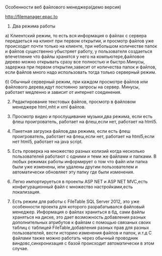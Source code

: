 Особенности веб файлового менеджера(демо версия)

<a href="http://filemanager.epac.to">http://filemanager.epac.to</a>

1. Два режима работы

a) Клиентский режим, то есть вся информация о файлах с сервера передаеться на клиент при первом открытии, 
и просмотр файлов уже происходит почти только на клиенте, при небольшом количестве папок и файлов существенно убыстряет работу,
у пользователя создаеться впечетление что файлы хранятся у него на компьютере,файловое дерево можно открывать сразу все полностью 
и быстро.Минусы, задержка при первом открытии,зависит от количества папок и файлов,
если файлов много надо использовать тогда только серверный режим.

б) Обычный серверный режим, при каждом просмотре файлов или файлового дерева,идут постоянно запросы на сервер.
Минусы, работает медленно и зависит от интернет соединения.

2. Редактирование текстовых файлов, просмотр в файловом менеджере html,mht и хml файлов.

4. Просмотр видео и прослущивание музыки,два режима, если есть флеш проигрователь, работает на флеш,если нет, работает на html5.

5. Пакетная загрузка файлов,два режима, если есть флеш проигрователь, работает на флеш,если нет, работает на html5,если нет html5, 
   работает на java script.

6. Есть проверка на множество разных колизий когда несколько пользователей работают с одними и теми же файлами и папками. В любых режимах 
   работы информирует о том что файл или папка были уже изменены, или удалены другим пользователем и автоматически обновляет эту папку 
   где были изменения.

7. Легко импортируеться в проекты ASP NET и ASP NET MVC,есть конфигурационный файл с множество настройками,есть локализация.

8. Есть режим для работы с FileTable SQL Server 2012, это уже особенности проекта для которого разрабатывался файловый менеджер.
   Информация о файлах храниться в бд, сами файлы храняться на диске, это дает возможность добавления разных дополнительных атрибутов 
   к файлам с помощью связаных своих таблиц с таблицей FileTable,добавления разных прав для разных пользователей, вести историю изменения файлов и папок,
   и.т.д С файлами также можно работать через обычный проводник виндовс,синхронизация с базой происходит автоматически в этом случае.



